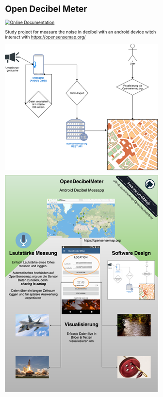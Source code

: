 # Open Decibel Meter

[![Online Documentation](//readthedocs.org/projects/opendecibelmeter/badge/?version=latest)](https://opendecibelmeter.readthedocs.io/de/latest/?badge=latest)

Study project for measure the noise in decibel with an android device witch interact with https://opensensemap.org/

![Software Design](docs/_static/Lautstaerke.png)

![App preview](docs/_static/Poster.png)
